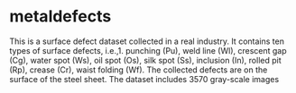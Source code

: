 # metaldefects
 This is a surface defect dataset collected in a real industry. It contains ten types of surface defects, i.e.,1. punching (Pu), weld line (Wl), crescent gap (Cg), water spot (Ws), oil spot (Os), silk spot (Ss), inclusion (In), rolled pit (Rp), crease (Cr), waist folding (Wf). The collected defects are on the surface of the steel sheet. The dataset includes 3570 gray-scale images
